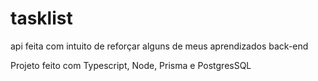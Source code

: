 # tasklist

api feita com intuito de reforçar alguns de meus aprendizados back-end

Projeto feito com Typescript, Node, Prisma e PostgresSQL
